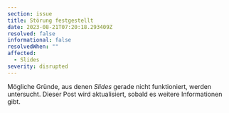 ```yaml
---
section: issue
title: Störung festgestellt
date: 2023-08-21T07:20:18.293409Z
resolved: false
informational: false
resolvedWhen: ""
affected:
  - Slides
severity: disrupted
---
```

Mögliche Gründe, aus denen *Slides* gerade nicht funktioniert, werden untersucht. Dieser Post wird aktualisiert, sobald es weitere Informationen gibt.

        